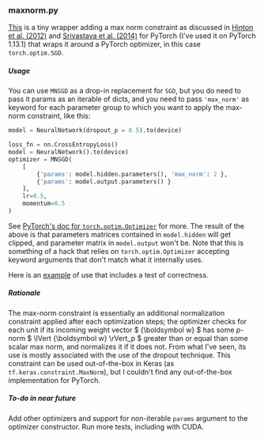 ### maxnorm.py

[This](https://github.com/mehlsson/maxnorm/blob/main/mnwrapper.py) is a tiny wrapper adding a max norm constraint as discussed in [Hinton et al. (2012)](https://arxiv.org/pdf/1207.0580.pdf) and [Srivastava et al. (2014)](https://www.cs.toronto.edu/~rsalakhu/papers/srivastava14a.pdf) for PyTorch (I've used it on PyTorch 1.13.1) that wraps it around a PyTorch optimizer, in this case `torch.optim.SGD`. 

##### Usage

You can use `MNSGD` as a drop-in replacement for `SGD`, but you do need to pass it params as an iterable of dicts, and you need to pass `'max_norm'` as keyword for each parameter group to which you want to apply the max-norm constraint, like this:

```python
model = NeuralNetwork(dropout_p = 0.5).to(device)

loss_fn = nn.CrossEntropyLoss()
model = NeuralNetwork().to(device)
optimizer = MNSGD(
    [
        {'params': model.hidden.parameters(), 'max_norm': 2 }, 
        {'params': model.output.parameters() }
    ],
    lr=0.5,
    momentum=0.5
)
```

See [PyTorch's doc for `torch.optim.Optimizer`](https://pytorch.org/docs/stable/optim.html#per-parameter-options) for more. The result of the above is that parameters matrices contained in `model.hidden` will get clipped, and parameter matrix in `model.output` won't be. Note that this is something of a hack that relies on `torch.optim.Optimizer` accepting keyword arguments that don't match what it internally uses.

Here is an [example](https://github.com/mehlsson/maxnorm/blob/main/example.ipynb) of use that includes a test of correctness.

##### Rationale

The max-norm constraint is essentially an additional normalization constraint applied after each optimization steps; the optimizer checks for each unit if its incoming weight vector $ {\boldsymbol w} $ has some $p$-norm $ \lVert {\boldsymbol w} \rVert_p $ greater than or equal than some scalar max norm, and normalizes it if it does not. From what I've seen, its use is mostly associated with the use of the dropout technique. This constraint can be used out-of-the-box in Keras (as `tf.keras.constraint.MaxNorm`), but I couldn't find any out-of-the-box implementation for PyTorch.

##### To-do in near future

Add other optimizers and support for non-iterable `params` argument to the optimizer constructor. Run more tests, including with CUDA.
